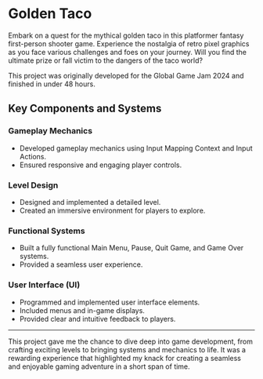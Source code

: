 # Golden Taco

Embark on a quest for the mythical golden taco in this platformer fantasy first-person shooter game. Experience the nostalgia of retro pixel graphics as you face various challenges and foes on your journey. Will you find the ultimate prize or fall victim to the dangers of the taco world?

This project was originally developed for the Global Game Jam 2024 and finished in under 48 hours.

## Key Components and Systems

### Gameplay Mechanics
- Developed gameplay mechanics using Input Mapping Context and Input Actions.
- Ensured responsive and engaging player controls.

### Level Design
- Designed and implemented a detailed level.
- Created an immersive environment for players to explore.

### Functional Systems
- Built a fully functional Main Menu, Pause, Quit Game, and Game Over systems.
- Provided a seamless user experience.

### User Interface (UI)
- Programmed and implemented user interface elements.
- Included menus and in-game displays.
- Provided clear and intuitive feedback to players.

---

This project gave me the chance to dive deep into game development, from crafting exciting levels to bringing systems and mechanics to life. It was a rewarding experience that highlighted my knack for creating a seamless and enjoyable gaming adventure in a short span of time.

